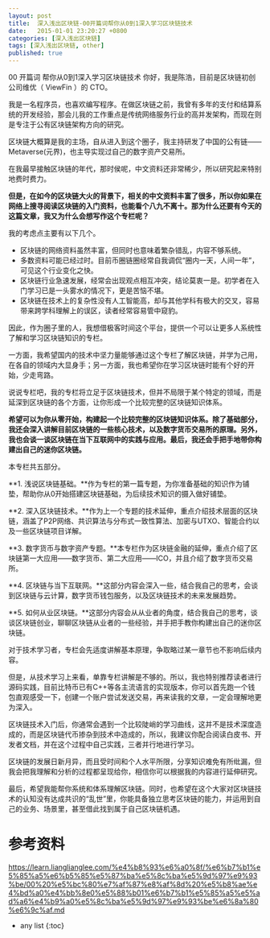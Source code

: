 ```yaml
---
layout: post
title:  深入浅出区块链-00开篇词帮你从0到1深入学习区块链技术
date:   2015-01-01 23:20:27 +0800
categories: [深入浅出区块链]
tags: [深入浅出区块链, other]
published: true
---
```




00 开篇词 帮你从0到1深入学习区块链技术
你好，我是陈浩，目前是区块链初创公司维优（ ViewFin ）的 CTO。

我是一名程序员，也喜欢编写程序。在做区块链之前，我曾有多年的支付和结算系统的开发经验，那会儿我的工作重点是传统网络服务行业的高并发架构，而现在则是专注于公有区块链架构方向的研究。

区块链大概算是我的主场，自从进入到这个圈子，我主持研发了中国的公有链——Metaverse(元界)，也主导实现过自己的数字资产交易所。

在我最早接触区块链的年代，那时侯呢，中文资料还非常稀少，所以研究起来特别地费时费力。

**但是，在如今的区块链大火的背景下，相关的中文资料丰富了很多，所以你如果在网络上搜寻阅读区块链的入门资料，也能看个八九不离十。那为什么还要有今天的这篇文章，我又为什么会想写作这个专栏呢？**

我的考虑点主要有以下几个。

* 区块链的网络资料虽然丰富，但同时也意味着繁杂错乱，内容不够系统。
* 多数资料可能已经过时。目前币圈链圈经常自我调侃“圈内一天，人间一年”，可见这个行业变化之快。
* 区块链行业急速发展，经常会出现观点相互冲突，结论莫衷一是。初学者在入门学习已是一头雾水的情况下，更是苦恼不堪。
* 区块链在技术上的复杂性没有人工智能高，却与其他学科有极大的交叉，容易带来跨学科理解上的误区，读者经常容易管中窥豹。

因此，作为圈子里的人，我想借极客时间这个平台，提供一个可以让更多人系统性了解和学习区块链知识的专栏。

一方面，我希望国内的技术中坚力量能够通过这个专栏了解区块链，并学为己用，在各自的领域内大显身手；另一方面，我也希望你在学习区块链时能有个好的开始，少走弯路。

说说专栏吧，我的专栏将立足于区块链技术，但并不局限于某个特定的领域，而是延深到区块链的各个方面，让你形成一个比较完整的区块链知识体系。

**希望可以为你从零开始，构建起一个比较完整的区块链知识体系。除了基础部分，我还会深入讲解目前区块链的一些核心技术，以及数字货币交易所的原理。另外，我也会谈一谈区块链在当下互联网中的实践与应用。最后，我还会手把手地带你构建出自己的迷你区块链。**

本专栏共五部分。

**1. 浅说区块链基础。**作为专栏的第一篇专题，为你准备基础的知识作为铺垫，帮助你从0开始搭建区块链基础，为后续技术知识的摄入做好铺垫。

**2. 深入区块链技术。**作为上一个专题的技术延伸，重点介绍技术层面的区块链，涵盖了P2P网络、共识算法与分布式一致性算法、加密与UTXO、智能合约以及一些区块链项目详解。

**3. 数字货币与数字资产专题。**本专栏作为区块链金融的延伸，重点介绍了区块链第一大应用——数字货币、第二大应用——ICO，并且介绍了数字货币交易所。

**4. 区块链与当下互联网。**这部分内容会深入一些，结合我自己的思考，会谈到区块链与云计算，数字货币钱包服务，以及区块链技术的未来发展趋势。

**5. 如何从业区块链。**这部分内容会从从业者的角度，结合我自己的思考，谈谈区块链创业，聊聊区块链从业者的一些经验，并手把手教你构建出自己的迷你区块链。

对于技术学习者，专栏会先适度讲解基本原理，争取略过某一章节也不影响后续内容。

但是，从技术学习上来看，单靠专栏讲解是不够的。所以，我也特别推荐读者进行源码实践，目前比特币已有C++等各主流语言的实现版本，你可以首先跑一个钱包直观感受一下，创建一个账户尝试发送交易，再来读我的文章，一定会理解地更为深入。

区块链技术入门后，你通常会遇到一个比较陡峭的学习曲线，这并不是技术深度造成的，而是区块链代币掺杂到技术中造成的，所以，我建议你配合阅读白皮书、开发者文档，并在这个过程中自己实践，三者并行地进行学习。

区块链的发展日新月异，而且受时间和个人水平所限，分享知识难免有所纰漏，但我会把我理解和分析的过程都呈现给你，相信你可以根据我的内容进行延伸研究。

最后，希望我能帮你系统和体系理解区块链。同时，也希望在这个大家对区块链技术的认知没有达成共识的“乱世”里，你能具备独立思考区块链的能力，并运用到自己的业务、场景里，甚至借此找到属于自己区块链机遇。




# 参考资料

https://learn.lianglianglee.com/%e4%b8%93%e6%a0%8f/%e6%b7%b1%e5%85%a5%e6%b5%85%e5%87%ba%e5%8c%ba%e5%9d%97%e9%93%be/00%20%e5%bc%80%e7%af%87%e8%af%8d%20%e5%b8%ae%e4%bd%a0%e4%bb%8e0%e5%88%b01%e6%b7%b1%e5%85%a5%e5%ad%a6%e4%b9%a0%e5%8c%ba%e5%9d%97%e9%93%be%e6%8a%80%e6%9c%af.md

* any list
{:toc}

